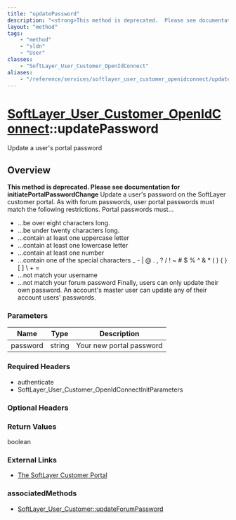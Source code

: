 ```yaml
---
title: "updatePassword"
description: "<strong>This method is deprecated.  Please see documentation for initiatePortalPasswordChange</strong> Update a user's p... "
layout: "method"
tags:
    - "method"
    - "sldn"
    - "User"
classes:
    - "SoftLayer_User_Customer_OpenIdConnect"
aliases:
    - "/reference/services/softlayer_user_customer_openidconnect/updatePassword"
---
```

# [SoftLayer_User_Customer_OpenIdConnect](/reference/services/SoftLayer_User_Customer_OpenIdConnect)::updatePassword

Update a user's portal password


## Overview 
<strong>This method is deprecated.  Please see documentation for initiatePortalPasswordChange</strong> Update a user's password on the SoftLayer customer portal. As with forum passwords, user portal passwords must match the following restrictions. Portal passwords must... 
* ...be over eight characters long.
* ...be under twenty characters long.
* ...contain at least one uppercase letter
* ...contain at least one lowercase letter
* ...contain at least one number
* ...contain one of the special characters _ - | @ . , ? / ! ~ # $ % ^ & * ( ) { } [ ] \ + =
* ...not match your username
* ...not match your forum password
Finally, users can only update their own password. An account's master user can update any of their account users' passwords. 

### Parameters 
|Name | Type | Description |
| --- | --- | --- |
|password| string| Your new portal password|


### Required Headers
* authenticate
* SoftLayer_User_Customer_OpenIdConnectInitParameters

### Optional Headers

### Return Values
boolean

### External Links


* [The SoftLayer Customer Portal](https://manage.softlayer.com)



### associatedMethods

*  [SoftLayer_User_Customer::updateForumPassword](/reference/services/SoftLayer_User_Customer/updateForumPassword )

